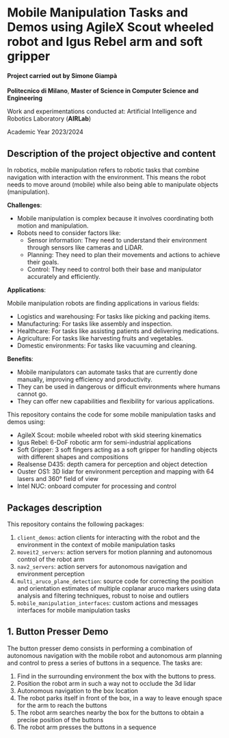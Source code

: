 # Mobile Manipulation Tasks and Demos using AgileX Scout wheeled robot and Igus Rebel arm and soft gripper

#### Project carried out by __Simone Giampà__

__Politecnico di Milano__, __Master of Science in Computer Science and Engineering__

Work and experimentations conducted at: Artificial Intelligence and Robotics Laboratory (__AIRLab__)

Academic Year 2023/2024

## Description of the project objective and content

In robotics, mobile manipulation refers to robotic tasks that combine navigation with interaction with the environment. 
This means the robot needs to move around (mobile) while also being able to manipulate objects (manipulation).

__Challenges__:

- Mobile manipulation is complex because it involves coordinating both motion and manipulation.
- Robots need to consider factors like:
    * Sensor information: They need to understand their environment through sensors like cameras and LiDAR.
    * Planning: They need to plan their movements and actions to achieve their goals.
    * Control: They need to control both their base and manipulator accurately and efficiently.

__Applications__:

Mobile manipulation robots are finding applications in various fields:
- Logistics and warehousing: For tasks like picking and packing items.
- Manufacturing: For tasks like assembly and inspection.
- Healthcare: For tasks like assisting patients and delivering medications.
- Agriculture: For tasks like harvesting fruits and vegetables.
- Domestic environments: For tasks like vacuuming and cleaning.

__Benefits__:

- Mobile manipulators can automate tasks that are currently done manually, improving efficiency and productivity.
- They can be used in dangerous or difficult environments where humans cannot go.
- They can offer new capabilities and flexibility for various applications.

This repository contains the code for some mobile manipulation tasks and demos using:

* AgileX Scout: mobile wheeled robot with skid steering kinematics
* Igus Rebel: 6-DoF robotic arm for semi-industrial applications
* Soft Gripper: 3 soft fingers acting as a soft gripper for handling objects with different shapes and compositions
* Realsense D435: depth camera for perception and object detection
* Ouster OS1: 3D lidar for environment perception and mapping with 64 lasers and 360° field of view
* Intel NUC: onboard computer for processing and control

## Packages description

This repository contains the following packages:
1. `client_demos`: action clients for interacting with the robot and the environment in the context of mobile manipulation tasks
2. `moveit2_servers`: action servers for motion planning and autonomous control of the robot arm
3. `nav2_servers`: action servers for autonomous navigation and environment perception
4. `multi_aruco_plane_detection`: source code for correcting the position and orientation estimates of multiple coplanar
 aruco markers using data analysis and filtering techniques, robust to noise and outliers
5. `mobile_manipulation_interfaces`: custom actions and messages interfaces for mobile manipulation tasks

## 1. Button Presser Demo

The button presser demo consists in performing a combination of autonomous navigation with the mobile robot
and autonomous arm planning and control to press a series of buttons in a sequence. The tasks are:

1. Find in the surrounding environment the box with the buttons to press.
2. Position the robot arm in such a way not to occlude the 3d lidar
3. Autonomous navigation to the box location
4. The robot parks itself in front of the box, in a way to leave enough space for the arm to reach the buttons
5. The robot arm searches nearby the box for the buttons to obtain a precise position of the buttons
6. The robot arm presses the buttons in a sequence